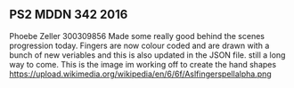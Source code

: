 ## PS2 MDDN 342 2016
Phoebe Zeller 
300309856
Made some really good behind the scenes progression today. Fingers are now colour coded and are drawn with a bunch of new veriables and this is also updated in the JSON file.
still a long way to come. 
This is the image im working off to create the hand shapes https://upload.wikimedia.org/wikipedia/en/6/6f/Aslfingerspellalpha.png